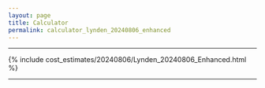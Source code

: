 ```yaml
---
layout: page
title: Calculator
permalink: calculator_lynden_20240806_enhanced
---
```


___

{% include cost_estimates/20240806/Lynden_20240806_Enhanced.html %}

___

